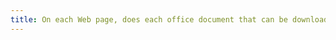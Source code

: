 ```yaml
---
title: On each Web page, does each office document that can be downloaded have an [accessible version](#accessible-version-for-a-document-for-download) if necessary (except in particular cases)?
---
```

